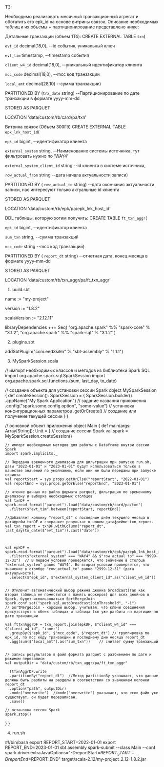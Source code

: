 
ТЗ:

Необходимо реализовать месячный транзакционный агрегат и обогатить его epk_id на основе витрины связок.
Описание необходимых таблиц и их объемы + партиционирование представлено ниже:

Детальные транзакции (объем 1Тб):
CREATE EXTERNAL TABLE `txn`(

  `evt_id` decimal(18,0), --id события, уникальный ключ

  `evt_tim` timestamp, --timestamp события

  `client_w4_id` decimal(18,0), --уникальный идентификатор клиента

  `mcc_code` decimal(18,0), --mcc код транзакции

  `local_amt` decimal(28,10) --сумма транзакции)

PARTITIONED BY (`trx_date` string) --Партиционирование по дате транзакции в формате yyyy-mm-dd

STORED AS PARQUET

LOCATION 'data/custom/rb/card/pa/txn'

 

Витрина связок (Объем 300Гб)
CREATE EXTERNAL TABLE `epk_lnk_host_id`(

  `epk_id` bigint, --идентификатор клиента

  `external_system` string, --Наименование системы источника, тут фильтровать нужно по 'WAY4'

  `external_system_client_id` string --id клиента в системе источника,

  `row_actual_from` string --дата начала актуальности записи)

PARTITIONED BY ( `row_actual_to` string) --дата окончания актуальности записи, нас интересуют только актуальные id клиента

STORED AS PARQUET

LOCATION 'data/custom/rb/epk/pa/epk_lnk_host_id'

 

DDL таблицы, которую хотим получить:
CREATE TABLE `ft_txn_aggr`(

  `epk_id` bigint, --идентификатор клиента

  `sum_txn` string, --сумма транзакций

  `mcc_code` string --mcc код транзакций)

PARTITIONED BY ( `report_dt` string) --отчетная дата, конец месяца в формате yyyy-mm-dd

STORED AS PARQUET

LOCATION 'data/custom/rb/txn_aggr/pa/ft_txn_aggr'


1) build.sbt 

name := "my-project"

version := "1.8.2"

scalaVersion := "2.12.11"

libraryDependencies ++= Seq(
  "org.apache.spark" %% "spark-core" % "3.1.2",
  "org.apache.spark" %% "spark-sql" % "3.1.2"
)


2) plugins.sbt 

addSbtPlugin("com.eed3si9n" % "sbt-assembly" % "1.1.1")



3) MySparkSession.scala

// импорт необходимых классов и методов из библиотеки Spark SQL
import org.apache.spark.sql.SparkSession
import org.apache.spark.sql.functions.{sum, last_day, to_date}

// создание объекта для установки сессии Spark
object MySparkSession {
  def createSession(): SparkSession = {
    SparkSession.builder()
      .appName("My Spark Application") // задание названия приложения
      .config("spark.some.config.option", "some-value") // установка конфигурационных параметров
      .getOrCreate() // создание или получение текущей сессии
  }
}

// основной объект приложения
object Main {
  def main(args: Array[String]): Unit = {
    // создание сессии Spark
    val spark = MySparkSession.createSession()


    // импорт необходимых методов для работы с Dataframe внутри сессии Spark
    import spark.implicits._

    // Передача временного диапазона для фильтрации при запуске run.sh, даты "2022-01-01" и "2023-01-01" будут использоваться только в качестве значений по умолчанию, если они не были переданы при запуске скрипта
    val reportStart = sys.props.getOrElse("reportStart", "2022-01-01")
    val reportEnd = sys.props.getOrElse("reportEnd", "2023-01-01")

    // чтение данных из файла формата parquet, фильтрация по временному диапазону и выборка необходимых столбцов
    val txnDF = spark.read.format("parquet").load("data/custom/rb/card/pa/txn")
      .filter($"evt_tim".between(reportStart, reportEnd))

    //Добавляет колонку "report_dt" с последним днём текущего месяца в датафрейм txnDF и сохраняет результат в новом датафрейме txn_report.
    val txn_report = txnDF.withColumn("report_dt", last_day(to_date($"evt_tim")).cast("date"))



    val epkDF = spark.read.format("parquet").load("data/custom/rb/epk/pa/epk_lnk_host_id")
      .filter($"external_system" === "WAY4" && $"row_actual_to" === "9999-12-31")  // В первом условии проверяется, что значение в столбце "external_system" равно "WAY4". Во втором условии проверяется, что значение в столбце "row_actual_to" равно "2999-12-31" (дата актуальности).
      .select($"epk_id", $"external_system_client_id".as("client_w4_id"))


    // Отключит автоматический выбор режима джоина broadcast(так как вторая таблица не поместится в память воркеров) для всех джойнов в Spark, будет использоваться SortMergeJoin
    spark.conf.set("spark.sql.autoBroadcastJoinThreshold", "-1")
    // SortMergeJoin - хороший выбор, учитывая, что ключи соединения присутствуют в обеих таблицах и таблица txn уже разбита на партиции по дате транзакции

    val ftTxnAggrDF = txn_report.join(epkDF, $"client_w4_id" === $"client_w4_id", "inner")
      .groupBy($"epk_id", $"mcc_code", $"report_dt") // группировка по epk_id, по mcc коду транзакции и последнему дню месяца report_dt
      .agg(sum($"local_amt").as("sum_txn"))    // считает сумму транзакций


    // запись результатов в файл формата parquet с разбиением по дате и режимом перезаписи
    val outputDir = "data/custom/rb/txn_aggr/pa/ft_txn_aggr"

      ftTxnAggrDF.write
      .partitionBy("report_dt")  //Метод partitionBy указывает, что данные должны быть разбиты на разделы в соответствии со значением колонки report_dt
      .option("path", outputDir)
      .mode("overwrite")  //mode("overwrite") указывает, что если файл уже существует, он будет перезаписан.
      .save()

    // остановка сессии Spark
    spark.stop()
  }
}



4) run.sh 

#!/bin/bash
export REPORT_START=2022-01-01
export REPORT_END=2023-01-01
sbt assembly
spark-submit --class Main --conf spark.driver.extraJavaOptions="-DreportStart=$REPORT_START -DreportEnd=$REPORT_END" target/scala-2.12/my-project_2.12-1.8.2.jar

